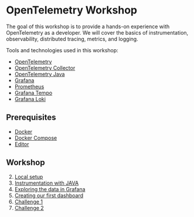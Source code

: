 # OpenTelemetry Workshop

The goal of this workshop is to provide a hands-on experience with OpenTelemetry as a developer. We will cover the basics of instrumentation, observability, distributed tracing, metrics, and logging.

Tools and technologies used in this workshop:

* [OpenTelemetry](https://opentelemetry.io/)
* [OpenTelemetry Collector](https://opentelemetry.io/docs/collector/)
* [OpenTelemetry Java]()
* [Grafana](https://grafana.com/)
* [Prometheus](https://prometheus.io/)
* [Grafana Tempo](https://grafana.com/oss/tempo/)
* [Grafana Loki](https://grafana.com/oss/loki/)

## Prerequisites

* [Docker](https://www.docker.com/)
* [Docker Compose](https://docs.docker.com/compose/)
* [Editor](https://code.visualstudio.com/)

## Workshop

2. [Local setup](./02-setup.md)
3. [Instrumentation with JAVA](./03-instrumentation.md)
4. [Exploring the data in Grafana](./04-grafana.md)
5. [Creating our first dashboard](./05-dashboard.md)
6. [Challenge 1](./06-challenge-1.md)
7. [Challenge 2](./07-challenge-2.md)